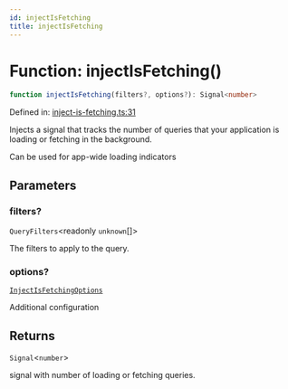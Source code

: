 ```yaml
---
id: injectIsFetching
title: injectIsFetching
---
```


<!-- DO NOT EDIT: this page is autogenerated from the type comments -->

# Function: injectIsFetching()

```ts
function injectIsFetching(filters?, options?): Signal<number>
```

Defined in: [inject-is-fetching.ts:31](https://github.com/TanStack/query/blob/main/packages/angular-query-experimental/src/inject-is-fetching.ts#L31)

Injects a signal that tracks the number of queries that your application is loading or
fetching in the background.

Can be used for app-wide loading indicators

## Parameters

### filters?

`QueryFilters`\<readonly `unknown`[]\>

The filters to apply to the query.

### options?

[`InjectIsFetchingOptions`](../../interfaces/injectisfetchingoptions.md)

Additional configuration

## Returns

`Signal`\<`number`\>

signal with number of loading or fetching queries.
